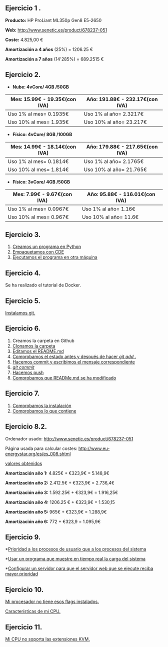 Ejercicio 1 .
-------
**Producto:** HP ProLiant ML350p Gen8 E5-2650 

**Web:** http://www.senetic.es/product/678237-051

**Coste:** 4.825,00 € 

**Amortización a 4 años** (25%) = 1206.25 €

**Amortización a 7 años** (14'285%) = 689.2515 €


Ejercicio 2.
------
* **Nube: 4vCore/ 4GB /50GB**

|**Mes**: 15.99€ - 19.35€(con IVA)|**Año**: 191.88€ - 232.17€(con IVA)|
|-----------------------|-----------------------|
|Uso 1% al mes= 0.1935€ | Uso 1% al año= 2.3217€|	
|Uso 10% al mes= 1.935€ | Uso 10% al año= 23.217€|	


* **Físico: 4vCore/ 8GB /100GB**

|**Mes**: 14.99€ - 18.14€(con IVA)|**Año**: 179.88€ - 217.65€(con IVA)|
|-----------------------|-----------------------|
|Uso 1% al mes= 0.1814€ | Uso 1% al año= 2.1765€|	
|Uso 10% al mes= 1.814€ | Uso 10% al año= 21.765€|

* **Físico: 3vCore/ 4GB /50GB**

|**Mes**: 7.99€ - 9.67€(con IVA)|**Año**: 95.88€ - 116.01€(con IVA)|
|-----------------------|-----------------------|
|Uso 1% al mes= 0.0967€ | Uso 1% al año= 1.16€|	
|Uso 10% al mes= 0.967€ | Uso 10% al año= 11.6€|

Ejercicio 3.
------
1. [Creamos un programa en Python](https://github.com/Jarotru/IV/blob/master/Ejercicios/Tema1_Imagenes/3.1.jpg)
2. [Empaquetamos con CDE](https://github.com/Jarotru/IV/blob/master/Ejercicios/Tema1_Imagenes/3.2.jpg)
3. [Ejecutamos el programa en otra máquina](https://github.com/Jarotru/IV/blob/master/Ejercicios/Tema1_Imagenes/3.3.jpg)

Ejercicio 4.
------
Se ha realizado el tutorial de Docker.

Ejercicio 5.
------
[Instalamos git.](https://github.com/Jarotru/IV/blob/master/Ejercicios/Tema1_Imagenes/5.1.jpg)

Ejercicio 6.
------
1. Creamos la carpeta en Github
2. [Clonamos la carpeta](https://github.com/Jarotru/IV/blob/master/Ejercicios/Tema1_Imagenes/6.2.jpg)
3. [Editamos el README.md](https://github.com/Jarotru/IV/blob/master/Ejercicios/Tema1_Imagenes/6.3.jpg)
4. [Comprobamos el estado antes y después de hacer *git add .*](https://github.com/Jarotru/IV/blob/master/Ejercicios/Tema1_Imagenes/6.4.jpg)
5. [Hacemos commit y escribimos el mensaje correspondiente](https://github.com/Jarotru/IV/blob/master/Ejercicios/Tema1_Imagenes/6.5.jpg)
6. [*git commit*](https://github.com/Jarotru/IV/blob/master/Ejercicios/Tema1_Imagenes/6.6.jpg)
7. [Hacemos push](https://github.com/Jarotru/IV/blob/master/Ejercicios/Tema1_Imagenes/3.7.jpg)
8. [Comprobamos que READMe.md se ha modificado](https://github.com/Jarotru/IV/blob/master/Ejercicios/Tema1_Imagenes/6.8.jpg)

Ejercicio 7.
------
1. [Comprobamos la instalación](https://github.com/Jarotru/IV/blob/master/Ejercicios/Tema1_Imagenes/7.1.jpg)
2. [Comprobamos lo que contiene](https://github.com/Jarotru/IV/blob/master/Ejercicios/Tema1_Imagenes/7.2.jpg)

Ejercicio 8.2.
------
Ordenador usado: http://www.senetic.es/product/678237-051

Página usada para calcular costes: http://www.eu-energystar.org/es/es_008.shtml

[valores obtenidos](https://github.com/Jarotru/IV/blob/master/Ejercicios/Tema1_Imagenes/8.2.jpg)

**Amortización año 1:** 4.825€ + €323,9€ = 5.148,9€

**Amortización año 2:** 2.412.5€ + €323,9€ = 2.736,4€

**Amortización año 3:** 1.592.25€ + €323,9€ = 1.916,25€

**Amortización año 4:** 1206.25 € + €323,9€ = 1.530,15

**Amortización año 5:** 965€ + €323,9€ = 1.288,9€

**Amortización año 6:** 772 + €323,9 = 1.095,9€

Ejercicio 9.
------
*[Prioridad a los procesos de usuario que a los procesos del sistema](https://github.com/Jarotru/IV/blob/master/Ejercicios/Tema1_Imagenes/9.2.jpg)

*[Usar un programa que muestre en tiempo real la carga del sistema](https://github.com/Jarotru/IV/blob/master/Ejercicios/Tema1_Imagenes/9.3.jpg)

*[Configurar un servidor para que el servidor web que se ejecute reciba mayor prioridad](https://github.com/Jarotru/IV/blob/master/Ejercicios/Tema1_Imagenes/9.4.jpg)

Ejercicio 10.
------
[Mi procesador no tiene esos flags instalados.](https://github.com/Jarotru/IV/blob/master/Ejercicios/Tema1_Imagenes/10.1.jpg)

[Características de mi CPU.](https://github.com/Jarotru/IV/blob/master/Ejercicios/Tema1_Imagenes/10.2.jpg)

Ejercicio 11.
------
[Mi CPU no soporta las extensiones KVM.](https://github.com/Jarotru/IV/blob/master/Ejercicios/Tema1_Imagenes/11.jpg)
